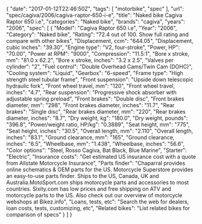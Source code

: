 {
    "date": "2017-01-12T22:46:50Z",
    "tags": [
        "motorbike",
        "spec"
    ],
    "url": "spec\/cagiva\/2006\/cagiva-raptor-650-i-e",
    "title": "Naked bike Cagiva Raptor 650 i.e",
    "categories": "Naked bike",
    "brands": "cagiva",
    "years": "2006",
    "spec": [
        {
            "Model": "Cagiva Raptor 650 i.e",
            "Year": "2006",
            "Category": "Naked bike",
            "Rating": "72.4 out of 100. Show full rating and compare with other bikes",
            "Displacement, ccm": "644.05",
            "Displacement, cubic inches": "39.30",
            "Engine type": "V2, four-stroke",
            "Power, HP": "70.00",
            "Power at RPM": "9000",
            "Compression": "11.5:1",
            "Bore x stroke, mm": "81.0 x 62.2",
            "Bore x stroke, inches": "3.2 x 2.5",
            "Valves per cylinder": "2",
            "Fuel control": "Double Overhead Cams\/Twin Cam (DOHC)",
            "Cooling system": "Liquid",
            "Gearbox": "6-speed",
            "Frame type": "High strength steel tubular frame",
            "Front suspension": "Upside down telescopic hydraulic fork",
            "Front wheel travel, mm": "120",
            "Front wheel travel, inches": "4.7",
            "Rear suspension": "Progressive shock absorber with adjustable spring preload",
            "Front brakes": "Double disc",
            "Front brakes diameter, mm": "298",
            "Front brakes diameter, inches": "11.7",
            "Rear brakes": "Single disc",
            "Rear brakes diameter, mm": "220",
            "Rear brakes diameter, inches": "8.7",
            "Dry weight, kg": "180.0",
            "Dry weight, pounds": "396.8",
            "Power\/weight ratio, HP\/kg": "0.3889",
            "Seat height, mm": "775",
            "Seat height, inches": "30.5",
            "Overall length, mm": "2.110",
            "Overall length, inches": "83.1",
            "Ground clearance, mm": "165",
            "Ground clearance, inches": "6.5",
            "Wheelbase, mm": "1.438",
            "Wheelbase, inches": "56.6",
            "Color options": "Steel, Rosso Cagiva, Bat Black, Blue Marine",
            "Starter": "Electric",
            "Insurance costs": "Get estimated US insurance cost with a quote from Allstate Motorcycle Insurance",
            "Parts finder": "Chaparral provides online schematics & OEM parts for the US.   Motorcycle Superstore provides an easy-to-use parts finder. Ships to the US, Canada, UK and Australia.MotoSport.com ships motorcycle parts and accessories to most countries.    Sixity.com has low prices and free shipping on ATV and motorcycle parts to the US. Also check out our overview of motorcycle webshops at Bikez.info",
            "Loans, tests, etc": "Search the web for dealers, loan costs, tests, customizing, etc",
            "Related bikes": "List related bikes for comparison of specs"
        }
    ]
}